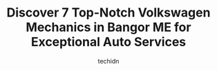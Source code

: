 ---
layout: ampstory
image: https://images.unsplash.com/photo-1596179570006-e6b11fac059b?ixlib=rb-4.0.3&ixid=MnwxMjA3fDB8MHxwaG90by1wYWdlfHx8fGVufDB8fHx8&auto=format&fit=crop&w=640&h=853&q=80
author: techidn
featured: false
description: Searching for the finest Volkswagen Mechanic in Bangor ME, USA? Look no further than the 7 best Volkswagen Mechanic in the area, where youll find a team of highly qualified professionals re
title: Discover 7 Top-Notch Volkswagen Mechanics in Bangor ME for Exceptional Auto Services
cover:
   title: Discover 7 Top-Notch Volkswagen Mechanics in Bangor ME for Exceptional Auto Services
   subtitle: Rickpate
   background: https://images.unsplash.com/photo-1596179570006-e6b11fac059b?ixlib=rb-4.0.3&ixid=MnwxMjA3fDB8MHxwaG90by1wYWdlfHx8fGVufDB8fHx8&auto=format&fit=crop&w=640&h=853&q=80

pages: 
 - layout: thirds
   top: <h1>#1 Mr Quicks Oil Lube</h1>
   bottom: "<p>I get my oil changed here during the winter months. So far they have done a great job with my car. I was there a few days ago for an oil change and informed them my engin</p>"
   background: https://www.knot35.com/toplist/wp-content/uploads/2023/06/best-volkswagen-mechanic-1-in-bangor-me-1685837971.jpeg
   backgroundblur: true
 - layout: thirds
   top: <h1>#2 J C Autobody</h1>
   bottom: "<p>1520 State St, Veazie, ME 04401, United States</p>"
   background: https://www.knot35.com/toplist/wp-content/uploads/2023/06/best-volkswagen-mechanic-2-in-bangor-me-1685837972.jpeg
   cta:
      link: https://www.knot35.com/toplist/discover-7-top-notch-volkswagen-mechanics-in-bangor-me-for-exceptional-auto-services/
      text: Discover 7 Top-Notch Volkswagen Mechanics in Bangor ME for Exceptional Auto Services
 - layout: thirds
   top: <h1>#3 Quirk Cars By Us - Bangor</h1>
   bottom: "<p>361 Griffin Rd, Bangor, ME 04401, United States</p>"
   background: https://www.knot35.com/toplist/wp-content/uploads/2023/06/best-volkswagen-mechanic-3-in-bangor-me-1685837972.jpeg
   cta:
      link: https://www.knot35.com/toplist/discover-7-top-notch-volkswagen-mechanics-in-bangor-me-for-exceptional-auto-services/
      text: Discover 7 Top-Notch Volkswagen Mechanics in Bangor ME for Exceptional Auto Services
 - layout: thirds
   top: <h1>#4 Center Street Auto Services</h1>
   bottom: "<p>138 Center St, Bangor, ME 04401, United States</p>"
   background: https://images.unsplash.com/photo-1496096265110-f83ad7f96608?ixlib=rb-4.0.3&ixid=MnwxMjA3fDB8MHxwaG90by1wYWdlfHx8fGVufDB8fHx8&auto=format&fit=crop&w=640&h=853&q=80
   cta:
      link: https://www.knot35.com/toplist/discover-7-top-notch-volkswagen-mechanics-in-bangor-me-for-exceptional-auto-services/
      text: Discover 7 Top-Notch Volkswagen Mechanics in Bangor ME for Exceptional Auto Services
 - layout: thirds
   top: <h1>#5 Swetts Tire & Auto Inc.</h1>
   bottom: "<p>451 Hogan Rd, Bangor, ME 04401, United States</p>"
   background: https://images.unsplash.com/photo-1557672172-298e090bd0f1?ixlib=rb-4.0.3&ixid=MnwxMjA3fDB8MHxwaG90by1wYWdlfHx8fGVufDB8fHx8&auto=format&fit=crop&w=640&h=853&q=80
   cta:
      link: https://www.knot35.com/toplist/discover-7-top-notch-volkswagen-mechanics-in-bangor-me-for-exceptional-auto-services/
      text: Discover 7 Top-Notch Volkswagen Mechanics in Bangor ME for Exceptional Auto Services
 - layout: thirds
   top: <h1>#6 Jims Precision Auto</h1>
   bottom: "<p>149 Bennett Rd, Brewer, ME 04412, United States</p>"
   background: https://images.unsplash.com/photo-1534312527009-56c7016453e6?ixlib=rb-4.0.3&ixid=MnwxMjA3fDB8MHxwaG90by1wYWdlfHx8fGVufDB8fHx8&auto=format&fit=crop&w=640&h=853&q=80
   cta:
      link: https://www.knot35.com/toplist/discover-7-top-notch-volkswagen-mechanics-in-bangor-me-for-exceptional-auto-services/
      text: Discover 7 Top-Notch Volkswagen Mechanics in Bangor ME for Exceptional Auto Services
 - layout: thirds
   top: <h1>#7 Darlings Ford Volkswagen Audi Service Department</h1>
   bottom: "<p>403 Hogan Rd, Bangor, ME 04401, United States</p>"
   background: https://images.unsplash.com/photo-1608501821300-4f99e58bba77?ixlib=rb-4.0.3&ixid=MnwxMjA3fDB8MHxwaG90by1wYWdlfHx8fGVufDB8fHx8&auto=format&fit=crop&w=640&h=853&q=80
   cta:
      link: https://www.knot35.com/toplist/discover-7-top-notch-volkswagen-mechanics-in-bangor-me-for-exceptional-auto-services/
      text: Discover 7 Top-Notch Volkswagen Mechanics in Bangor ME for Exceptional Auto Services
 - layout: thirds
   middle: Continue reading...
   background: https://images.unsplash.com/photo-1613843873231-1447db182f97?ixlib=rb-4.0.3&ixid=MnwxMjA3fDB8MHxwaG90by1wYWdlfHx8fGVufDB8fHx8&auto=format&fit=crop&w=640&h=853&q=80
   cta:
      link: https://www.knot35.com/toplist/discover-7-top-notch-volkswagen-mechanics-in-bangor-me-for-exceptional-auto-services/
      text: Discover 7 Top-Notch Volkswagen Mechanics in Bangor ME for Exceptional Auto Services
      
---